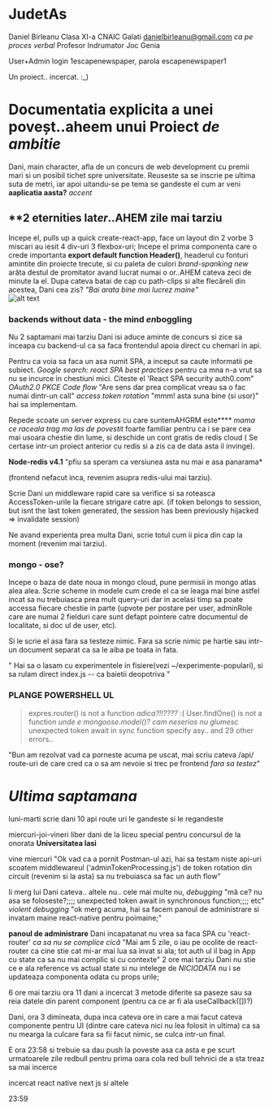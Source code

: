 # JudetAs
Daniel Birleanu Clasa XI-a CNAIC Galati danielbirleanu@gmail.com *ca pe proces verbal*
Profesor Indrumator Joc Genia

User+Admin login 1escapenewspaper, parola escapenewspaper1 

Un proiect.. incercat. :_)

# Documentatia explicita a unei poveșt..aheem unui Proiect *de ambitie*  

Dani, main character, afla de un concurs de web development cu premii mari si un posibil tichet spre universitate. Reuseste sa se inscrie pe ultima suta de metri, iar apoi uitandu-se pe tema se gandeste el cum ar veni **aaplicatia aasta?** *accent*

## \*\*2 eternities lat*er*..AHEM zile mai tarziu

Incepe el, pulls up a quick create-react-app, face un layout din 2 vorbe 3 miscari au iesit 4 div-uri 3 flexbox-uri; Incepe el prima componenta care o crede importanta **export default function Header()**, headerul cu fonturi amintite din proiecte trecute, si cu paleta de culori *brand-spanking new* arăta destul de promitator avand lucrat numai o or..AHEM cateva zeci de minute la el. Dupa cateva batai de cap cu path-clips si alte flecăreli din acestea, Dani cea zis? *"Bai arata bine mai lucrez maine"*  
![alt text](https://i.imgur.com/Svm0ys9.png)

### backends without data - the mind *en*boggling

Nu 2 saptamani mai tarziu Dani isi aduce aminte de concurs si zice sa inceapa cu backend-ul ca sa faca frontendul apoia direct cu chemari in api.

Pentru ca voia sa faca un asa numit SPA, a inceput sa caute informatii pe subiect. *Google search: react SPA best practices* pentru ca mna n-a vrut sa nu se incurce in chestiuni mici. Citeste el 'React SPA security auth0.com" *OAuth2.0 PKCE Code flow* "Are sens dar prea complicat vreau sa o fac numai dintr-un call" *access token rotation* "mmm! asta suna bine (si usor)" hai sa implementam.

Repede scoate un server express cu care suntemAHGRM este\*\*\*\* *mama ce raceala trag ma las de povestit*  foarte familiar pentru ca i se pare cea mai usoara chestie din lume, si deschide un cont gratis de redis cloud ( Se certase intr-un proiect anterior cu redis si a zis ca de data asta il invinge). 

**Node-redis v4.1** "pfiu sa speram ca versiunea asta nu mai e asa panarama*

(frontend nefacut inca, revenim asupra redis-ului mai tarziu).

Scrie Dani un middleware rapid care sa verifice si sa roteasca AccessToken-urile la fiecare strigare catre api.
(if token belongs to session, but isnt the last token generated, the session has been previously hijacked => invalidate session)


Ne avand experienta prea multa Dani, scrie totul cum ii pica din cap la moment (revenim mai tarziu).
### mongo - ose?
 Incepe o baza de date noua in mongo cloud, pune permisii in mongo atlas alea alea. Scrie scheme in modele cum crede el ca se leaga mai bine astfel incat sa nu trebuiasca prea mult query-uri dar in acelasi timp sa poate accessa fiecare chestie in parte (upvote per postare per user, adminRole care are numai 2 fielduri care sunt defapt pointere catre documentul de localitate, si doc ul de user, etc).

Si le scrie el asa fara sa testeze nimic. Fara sa scrie nimic pe hartie sau intr-un document separat ca sa le aiba pe toata in fata.

" Hai sa o lasam cu experimentele in fisiere(vezi ~/experimente-populari), si sa rulam direct index.js -- ca baietii deopotriva "

### **PLANGE POWERSHELL UL**

> expres.router() is not a function *adica?!!????* :(
> User.findOne() is not a function *unde e mongoose.model()? cam neserios nu glumesc*
> unexpected token await in sync function specify asy..
> and 29 other errors..

"Bun am rezolvat vad ca porneste acuma pe uscat, mai scriu cateva /api/ route-uri de care cred ca o sa am nevoie si trec pe frontend *fara sa testez*"


# *Ultima saptamana*

luni-marti scrie dani 10 api route uri le gandeste si le regandeste

miercuri-joi-vineri liber dani de la liceu special pentru concursul de la onorata **Universitatea Iasi**

vine miercuri
"Ok vad ca a pornit Postman-ul azi, hai sa testam niste api-uri scoatem middlewareul ('adminTokenProcessing.js') de token rotation din circuit (revenim si la asta) sa nu trebuiasca sa fac un auth flow"

Ii merg lui Dani cateva.. altele nu.. cele mai multe nu, *debugging* "mă ce? nu asa se foloseste?;;;; unexpected token await in synchronous function;;;; etc" *violent debugging* "ok merg acuma, hai sa facem panoul de administrare si invatam maine react-native pentru poimaine;"

**panoul de administrare** Dani incapatanat nu vrea sa faca SPA cu 'react-router' *ca sa nu se complice* *cică*
"Mai am 5 zile, o iau pe ocolite de react-router ca cine stie cat mi-ar mai lua sa invat si ala; tot auth ul il bag in App cu state ca sa nu mai complic si cu contexte" 
2 ore mai tarziu Dani nu stie ce e ala reference vs actual state
si nu intelege de *NICIODATA* nu i se updateaza componenta odata cu props urile;

6 ore mai tarziu ora 11 dani a incercat 3 metode diferite sa paseze sau sa reia datele din parent component (pentru ca ce ar fi ala useCallback([])?)

Dani, ora 3 dimineata, dupa inca cateva ore in care a mai facut cateva componente pentru UI (dintre care cateva nici nu lea folosit in ultima) ca sa nu mearga la culcare fara sa fii facut nimic, se culca intr-un final.

E ora 23:58 si trebuie sa dau push la poveste asa ca asta e pe scurt urmatoarele zile redbull pentru prima oara cola red bull tehnici de a sta treaz sa mai incerce

incercat react native next js si altele

23:59

